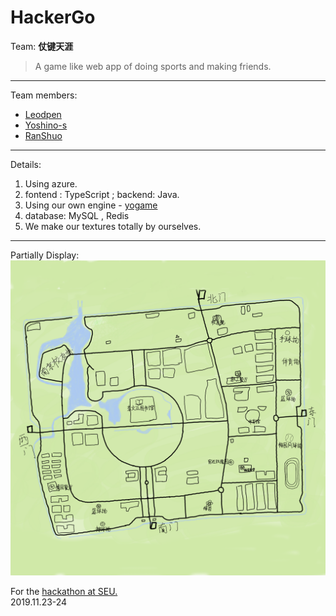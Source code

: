 # HackerGo   

Team:   **仗键天涯**

> A game like web app of doing sports and making friends.

---

Team members:  
* [Leodpen](https://www.github.com/leodpen/)
* [Yoshino-s](https://www.github.com/yoshino-s/)
* [RanShuo](https://www.github.com/rs520/)

---

Details: 
1. Using azure.
2. fontend : TypeScript ; backend: Java.
3. Using our own engine - [yogame](https://github.com/Yoshino-s/yogame)
4. database: MySQL , Redis
5. We make our textures totally by ourselves.

---

Partially Display:
    ![map](./截图与录屏/map.png)


For the [hackathon at SEU.](https://hackathon2019eastchina.github.io/)  
2019.11.23-24



